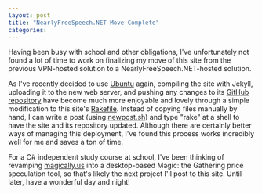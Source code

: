 ```yaml
---
layout: post
title: "NearlyFreeSpeech.NET Move Complete"
categories: 
---
```

Having been busy with school and other obligations, I've unfortunately not found a lot of time to work on finalizing my move of this site from the previous VPN-hosted solution to a NearlyFreeSpeech.NET-hosted solution.

As I've recently decided to use [Ubuntu](http://ubuntu.com) again, compiling the site with Jekyll, uploading it to the new web server, and pushing any changes to its [GitHub repository](https://github.com/kfredrichardson/lotusgarden) have become much more enjoyable and lovely through a simple modification to this site's [Rakefile](https://github.com/kfredrichardson/lotusgarden/blob/master/Rakefile).
Instead of copying files manually by hand, I can write a post (using [newpost.sh](https://github.com/kfredrichardson/lotusgarden/blob/master/newpost.sh)) and type "rake" at a shell to have the site and its repository updated.  Although there are certainly better ways of managing this deployment, I've found this process works incredibly well for me and saves a ton of time.

For a C# independent study course at school, I've been thinking of revamping [magically.us](http://magically.us) into a desktop-based Magic: the Gathering price speculation tool, so that's likely the next project I'll post to this site.  Until later, have a wonderful day and night!
